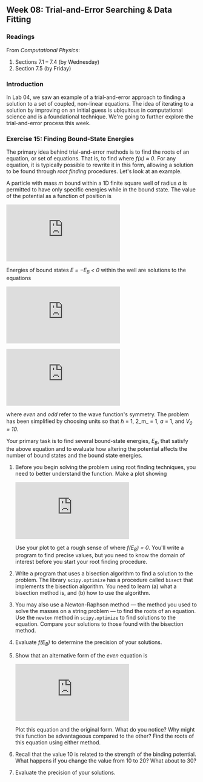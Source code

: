 ## Week 08: Trial-and-Error Searching &amp; Data Fitting

### Readings
From _Computational Physics_:
 1. Sections 7.1 &ndash; 7.4 (by Wednesday)
 2. Section 7.5 (by Friday) 

### Introduction
In Lab 04, we saw an example of a trial-and-error approach to finding a
solution to a set of coupled, non-linear equations. The idea of iterating
to a solution by improving on an initial guess is ubiquitous in computational
science and is a foundational technique. We're going to further explore 
the trial-and-error process this week.

### Exercise 15: Finding Bound-State Energies
The primary idea behind trial-and-error methods is to find the roots of 
an equation, or set of equations. That is, to find where _f(x) &asymp; 0_.
For any equation, it is typically possible to rewrite it in this form, 
allowing a solution to be found through _root finding_ procedures. Let's 
look at an example.

A particle with mass _m_ bound within a 1D finite square well of radius 
_a_ is permitted to have only specific energies while in the bound state. 
The value of the potential as a function of position is

![equation](https://latex.codecogs.com/gif.latex?%5Clarge%20V%28x%29%20%3D%20%5Cleft%5C%7B%20%5Cbegin%7Bmatrix%7D%20-V_0%20%26%20%7B%5Crm%20for%20%7D%5C%20%7Cx%7C%20%5Cle%20a%5C%5C%200%20%26%20%7B%5Crm%20for%20%7D%5C%20%7Cx%7C%20%3E%20a%20%5C%5C%20%5Cend%7Bmatrix%7D%5Cright.)

Energies of bound states _E = &minus;E<sub>B</sub> < 0_ within the well 
are solutions to the equations

![equation](https://latex.codecogs.com/gif.latex?%5Clarge%20%5Csqrt%7B10%20-%20E_B%7D%5Ccdot%5Ctan%5Cleft%28%5Csqrt%7B10%20-%20E_B%7D%20%5Cright%29%20%3D%20%5Csqrt%7BE_B%7D%5C%20%7B%5Crm%20%28even%29%7D)

![equation](https://latex.codecogs.com/gif.latex?%5Clarge%20%5Csqrt%7B10%20-%20E_B%7D%5Ccdot%5Ccot%5Cleft%28%5Csqrt%7B10%20-%20E_B%7D%20%5Cright%29%20%3D%20%5Csqrt%7BE_B%7D%5C%20%7B%5Crm%20%28odd%29%7D)

where _even_ and _odd_ refer to the wave function's symmetry. The problem
has been simplified by choosing units so that &hbar; = 1, 2_m_ = 1, _a_ = 1,
and _V<sub>0</sub> = 10_. 

Your primary task is to find several bound-state 
energies, _E<sub>B</sub>_, that satisfy the above equation and to evaluate 
how altering the potential affects the number of bound states and the bound 
state energies. 

 1. Before you begin solving the problem using root finding techniques, 
    you need to better understand the function. Make a plot showing 
    
    ![equation](https://latex.codecogs.com/gif.latex?%5Clarge%20%5Csqrt%7B10%20-%20E_B%7D%5Ccdot%5Ctan%5Cleft%28%5Csqrt%7B10%20-%20E_B%7D%20%5Cright%29%20-%20%5Csqrt%7BE_B%7D%20%3D%200%5C%20%7B%5Crm%20vs%7D%5C%20E_B)
    
    Use your plot to get a rough sense of where _f(E<sub>B</sub>) = 0_. 
    You'll write a program to find precise values, but you need to know
    the domain of interest before you start your root finding procedure.

 2. Write a program that uses a bisection algorithm to find a solution 
    to the problem. The library `scipy.optimize` has a procedure called
    `bisect` that implements the bisection algorithm. You need to learn
    (a) what a bisection method is, and (b) how to use the algorithm.
    
 3. You may also use a Newton-Raphson method &mdash; the method you used
    to solve the masses on a string problem &mdash; to find the roots of 
    an equation. Use the `newton` method in `scipy.optimize` to find 
    solutions to the equation. Compare your solutions to those found with
    the bisection method.
    
 4. Evaluate _f(E<sub>B</sub>)_ to determine the precision of your solutions.
    
 5. Show that an alternative form of the _even_ equation is
 
    ![equation](https://latex.codecogs.com/gif.latex?%5Clarge%20%5Csqrt%7BE_B%7D%5Ccdot%5Ccot%5Cleft%28%5Csqrt%7B10%20-%20E_B%7D%20%5Cright%20%29%20-%20%5Csqrt%7B10%20-%20E_B%7D%20%3D%200.)
    
    Plot this equation and the original form. What do you notice? Why 
    might this function be advantageous compared to the other? Find the 
    roots of this equation using either method.

 6. Recall that the value 10 is related to the strength of the binding
    potential. What happens if you change the value from 10 to 20? What
    about to 30? 
    
 7. Evaluate the precision of your solutions.
    
